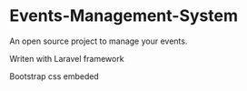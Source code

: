 # Events-Management-System

An open source project to manage your events.

Writen with Laravel framework


Bootstrap css embeded
